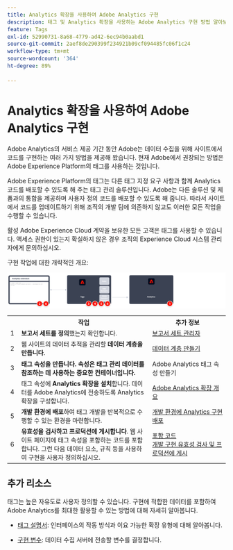 ```yaml
---
title: Analytics 확장을 사용하여 Adobe Analytics 구현
description: 태그 및 Analytics 확장을 사용하는 Adobe Analytics 구현 방법 알아보기
feature: Tags
exl-id: 52990731-8a68-4779-ad42-6ec94b0aabd1
source-git-commit: 2aef8de290399f234921b09cf094485fc06f1c24
workflow-type: tm+mt
source-wordcount: '364'
ht-degree: 89%

---
```


# Analytics 확장을 사용하여 Adobe Analytics 구현

Adobe Analytics의 서비스 제공 기간 동안 Adobe는 데이터 수집을 위해 사이트에서 코드를 구현하는 여러 가지 방법을 제공해 왔습니다. 현재 Adobe에서 권장되는 방법은 Adobe Experience Platform의 태그를 사용하는 것입니다.

Adobe Experience Platform의 태그는 다른 태그 지정 요구 사항과 함께 Analytics 코드를 배포할 수 있도록 해 주는 태그 관리 솔루션입니다. Adobe는 다른 솔루션 및 제품과의 통합을 제공하며 사용자 정의 코드를 배포할 수 있도록 해 줍니다. 따라서 사이트에서 코드를 업데이트하기 위해 조직의 개발 팀에 의존하지 않고도 이러한 모든 작업을 수행할 수 있습니다.

활성 Adobe Experience Cloud 계약을 보유한 모든 고객은 태그를 사용할 수 있습니다. 액세스 권한이 있는지 확실하지 않은 경우 조직의 Experience Cloud 시스템 관리자에게 문의하십시오.

구현 작업에 대한 개략적인 개요:



![이 섹션에 설명된 대로 Analytics 확장 워크플로우를 사용하여 Adobe Analytics을 구현하는 방법입니다.](../assets/analytics-extension-annotated.png)

<table style="width:100%">

<tr>
<th style="width:5%"></th><th style="width:60%"><b>작업</b></th><th style="width:35%"><b>추가 정보</b></th>
</tr>

<tr>
<td> 1</td>
<td><b>보고서 세트를 정의</b>했는지 확인합니다.</td>
<td><a href="../../admin/admin/c-manage-report-suites/report-suites-admin.md">보고서 세트 관리자</a></td>
</tr>

<tr>
<td>2</td>
<td>웹 사이트의 데이터 추적을 관리할 <b>데이터 계층을 만듭니다</b>.</td>
<td>
<a href="../prepare/data-layer.md">데이터 계층 만들기</a>
</td>
</tr>

<tr>
<td>3</td>
<td><b><b>태그 속성을 만듭니다</b>. 속성은 태그 관리 데이터를 참조하는 데 사용하는 중요한 컨테이너입니다.</td>
<td><a ref="../launch/create-analytics-property.md">Adobe Analytics 태그 속성 만들기</a></td>
</tr>

<tr>
<td>4</td><td>태그 속성에 <b>Analytics 확장을 설치</b>합니다. 데이터를 Adobe Analytics에 전송하도록 Analytics 확장을 구성합니다.</td>
<td><a href="https://experienceleague.adobe.com/docs/experience-platform/tags/extensions/client/analytics/overview.html?lang=ko-KR">Adobe Analytics 확장 개요</a></td>
</tr>

<tr>
<td>5</td>
<td><b>개발 환경에 배포</b>하여 태그 개발을 반복적으로 수행할 수 있는 환경을 마련합니다.</td>
<td><a href="./deploy-dev.md">개발 환경에 Analytics 구현 배포</td>
</tr>

<tr>
<td>6</td> 
<td><b>유효성을 검사하고 프로덕션에 게시합니다</b>. 웹 사이트 페이지에 태그 속성을 포함하는 코드를 포함합니다. 그런 다음 데이터 요소, 규칙 등을 사용하여 구현을 사용자 정의하십시오.</td>
<td><a href="https://experienceleague.adobe.com/docs/experience-platform/tags/publish/environments/environments.html?lang=en#embed-code">포함 코드</a><br/><a href="./validate-publish-prod.md">개발 구현 유효성 검사 및 프로덕션에 게시</a></td>
</tr>

</table>

## 추가 리소스

태그는 높은 자유도로 사용자 정의할 수 있습니다. 구현에 적합한 데이터를 포함하여 Adobe Analytics를 최대한 활용할 수 있는 방법에 대해 자세히 알아봅니다.

- [태그 설명서](https://experienceleague.adobe.com/docs/experience-platform/tags/home.html?lang=ko-KR#): 인터페이스의 작동 방식과 이요 가능한 확장 유형에 대해 알아봅니다.

- [구현 변수](../vars/overview.md): 데이터 수집 서버에 전송할 변수를 결정합니다.

